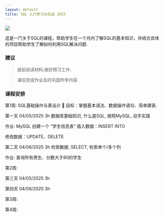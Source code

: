 ```yaml
---
layout: default
title: SQL 入门学习与实战 2025
---
```


<img class="profile-picture" src="{{site.baseurl}}/{{site.profile-picture}}">

这是一门关于SQL的课程，帮助学生在一个月内了解SQL的基本知识，并结合具体的项目帮助学生了解如何利用SQL解决问题.

### 建议

> 提前阅读材料,做好预习工作.

> 课后完成作业及时巩固所学内容.

### 课程安排

第1周: SQL基础操作与表设计
🎯 目标：掌握基本语法、数据操作语句、简单建表.

第一天 04/05/2025  3h
数据库基础知识, 什么是SQL, 按照MySQL, 动手实践

作业:
MySQL 创建一个 “学生信息表”
插入数据：INSERT INTO

修改数据：UPDATE、DELETE

第二天 04/06/2025  3h
检索数据, SELECT, 检索单个/多个列

作业:
查询所有男生、分数大于80的学生

第2周:

第三天 04/05/2025  3h

第四天 04/06/2025  3h

第3周:

第4周:


